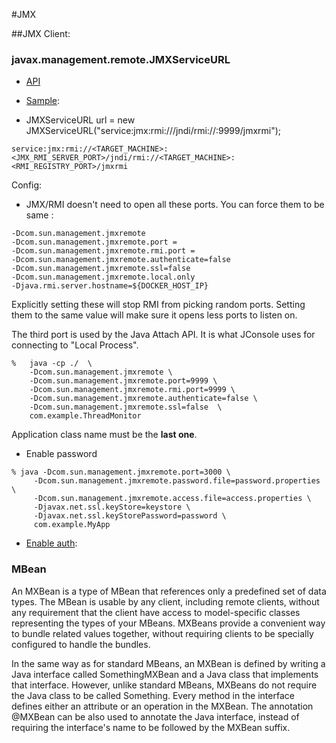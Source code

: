 #JMX

##JMX Client:

### javax.management.remote.JMXServiceURL 
  
  - [API](https://docs.oracle.com/javase/7/docs/api/javax/management/remote/JMXServiceURL.html)
  
  - [Sample](https://stackoverflow.com/questions/2768087/explain-jmx-url): 

  - JMXServiceURL url = new JMXServiceURL("service:jmx:rmi:///jndi/rmi://:9999/jmxrmi");

```
service:jmx:rmi://<TARGET_MACHINE>:<JMX_RMI_SERVER_PORT>/jndi/rmi://<TARGET_MACHINE>:<RMI_REGISTRY_PORT>/jmxrmi
```

Config:
- JMX/RMI doesn't need to open all these ports. You can force them to be same :

```
-Dcom.sun.management.jmxremote 
-Dcom.sun.management.jmxremote.port = 
-Dcom.sun.management.jmxremote.rmi.port = 
-Dcom.sun.management.jmxremote.authenticate=false 
-Dcom.sun.management.jmxremote.ssl=false  
-Dcom.sun.management.jmxremote.local.only
-Djava.rmi.server.hostname=${DOCKER_HOST_IP}
```

Explicitly setting these will stop RMI from picking random ports. Setting them to the same value will make sure it opens less ports to listen on.

The third port is used by the Java Attach API. It is what JConsole uses for connecting to "Local Process".

```
%	java -cp ./  \
	-Dcom.sun.management.jmxremote \
	-Dcom.sun.management.jmxremote.port=9999 \
	-Dcom.sun.management.jmxremote.rmi.port=9999 \
	-Dcom.sun.management.jmxremote.authenticate=false \
	-Dcom.sun.management.jmxremote.ssl=false  \
	com.example.ThreadMonitor
```

Application class name must be the **last one**.


- Enable password
```
% java -Dcom.sun.management.jmxremote.port=3000 \
     -Dcom.sun.management.jmxremote.password.file=password.properties \
     -Dcom.sun.management.jmxremote.access.file=access.properties \
     -Djavax.net.ssl.keyStore=keystore \
     -Djavax.net.ssl.keyStorePassword=password \
     com.example.MyApp
```

- [Enable auth](http://www.journaldev.com/1359/java-jmx-client-example-authentication):


### MBean

An MXBean is a type of MBean that references only a predefined set of data types. The MBean is usable by any client, including remote clients, without any requirement that the client have access to model-specific classes representing the types of your MBeans. MXBeans provide a convenient way to bundle related values together, without requiring clients to be specially configured to handle the bundles.

In the same way as for standard MBeans, an MXBean is defined by writing a Java interface called SomethingMXBean and a Java class that implements that interface. However, unlike standard MBeans, MXBeans do not require the Java class to be called Something. Every method in the interface defines either an attribute or an operation in the MXBean. The annotation @MXBean can be also used to annotate the Java interface, instead of requiring the interface's name to be followed by the MXBean suffix.

